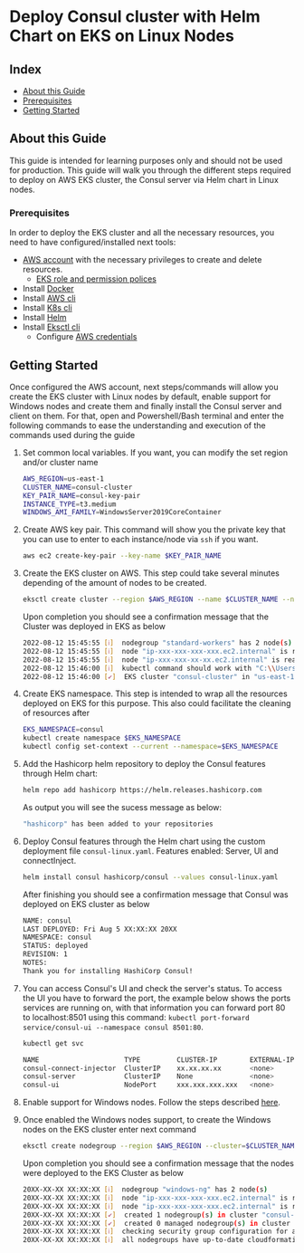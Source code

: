 # Deploy Consul cluster with Helm Chart on EKS on Linux Nodes

## Index

- [About this Guide](#about-this-guide)
- [Prerequisites](#prerequisites)
- [Getting Started](#getting-started)

## About this Guide

This guide is intended for learning purposes only and should not be used for production. This guide will walk you through the different steps required to deploy on AWS EKS cluster, the Consul server via Helm chart in Linux nodes.

### Prerequisites

In order to deploy the EKS cluster and all the necessary resources, you need to have configured/installed next tools:

- [AWS account](https://aws.amazon.com/account/) with the necessary privileges to create and delete resources.
  - [EKS role and permission polices](https://docs.aws.amazon.com/eks/latest/userguide/security-iam.html#security_iam_access-manage)
- Install [Docker](https://docs.docker.com/get-docker/)
- Install [AWS cli](https://docs.aws.amazon.com/cli/latest/userguide/getting-started-install.html)
- Install [K8s cli](https://kubernetes.io/docs/tasks/tools/install-kubectl-windows/)
- Install [Helm](https://helm.sh/docs/intro/install/)
- Install [Eksctl cli](https://docs.aws.amazon.com/eks/latest/userguide/eksctl.html)
  - Configure [AWS credentials](https://docs.aws.amazon.com/cli/latest/userguide/cli-configure-quickstart.html#cli-configure-quickstart-config)

## Getting Started

Once configured the AWS account, next steps/commands will allow you create the EKS cluster with Linux nodes by default, enable support for Windows nodes and create them and finally install the Consul server and client on them. For that, open and Powershell/Bash terminal and enter the following commands to ease the understanding and execution of the commands used during the guide

1. Set common local variables. If you want, you can modify the set region and/or cluster name

   ```bash
   AWS_REGION=us-east-1
   CLUSTER_NAME=consul-cluster
   KEY_PAIR_NAME=consul-key-pair
   INSTANCE_TYPE=t3.medium
   WINDOWS_AMI_FAMILY=WindowsServer2019CoreContainer
   ```

1. Create AWS key pair. This command will show you the private key that you can use to enter to each instance/node via `ssh` if you want.

   ```bash
   aws ec2 create-key-pair --key-name $KEY_PAIR_NAME
   ```

1. Create the EKS cluster on AWS. This step could take several minutes depending of the amount of nodes to be created.

   ```bash
   eksctl create cluster --region $AWS_REGION --name $CLUSTER_NAME --nodegroup-name standard-workers --node-type $INSTANCE_TYPE --nodes=2 --ssh-access --ssh-public-key $KEY_PAIR_NAME
   ```

   Upon completion you should see a confirmation message that the Cluster was deployed in EKS as below

   ```bash
   2022-08-12 15:45:55 [ℹ]  nodegroup "standard-workers" has 2 node(s)
   2022-08-12 15:45:55 [ℹ]  node "ip-xxx-xxx-xxx-xxx.ec2.internal" is ready
   2022-08-12 15:45:55 [ℹ]  node "ip-xxx-xxx-xx-xx.ec2.internal" is ready
   2022-08-12 15:46:00 [ℹ]  kubectl command should work with "C:\\Users\\xxxxxxx\\.kube\\config", try 'kubectl get nodes'
   2022-08-12 15:46:00 [✔]  EKS cluster "consul-cluster" in "us-east-1" region is ready
   ```

1. Create EKS namespace. This step is intended to wrap all the resources deployed on EKS for this purpose. This also could facilitate the cleaning of resources after

   ```bash
   EKS_NAMESPACE=consul
   kubectl create namespace $EKS_NAMESPACE
   kubectl config set-context --current --namespace=$EKS_NAMESPACE
   ```

1. Add the Hashicorp helm repository to deploy the Consul features through Helm chart:

   ```bash
   helm repo add hashicorp https://helm.releases.hashicorp.com
   ```

   As output you will see the sucess message as below:

   ```bash
   "hashicorp" has been added to your repositories
   ```

1. Deploy Consul features through the Helm chart using the custom deployment file `consul-linux.yaml`. Features enabled: Server, UI and connectInject.

   ```bash
   helm install consul hashicorp/consul --values consul-linux.yaml
   ```

   After finishing you should see a confirmation message that Consul was deployed on EKS cluster as below

   ```bash
   NAME: consul
   LAST DEPLOYED: Fri Aug 5 XX:XX:XX 20XX
   NAMESPACE: consul
   STATUS: deployed
   REVISION: 1
   NOTES:
   Thank you for installing HashiCorp Consul!
   ```

1. You can access Consul's UI and check the server's status. To access the UI you have to forward the port, the example below shows the ports services are running on, with that information you can forward port 80 to localhost:8501 using this command: `kubectl port-forward service/consul-ui --namespace consul 8501:80`.  

   ```bash
   kubectl get svc

   NAME                     TYPE         CLUSTER-IP        EXTERNAL-IP   PORT(S)
   consul-connect-injector  ClusterIP    xx.xx.xx.xx       <none>        443/TCP
   consul-server            ClusterIP    None              <none>        8500/TCP,8502/TCP,8301/TCP,8301/UDP,8302/TCP,8302/UDP,8300/TCP,8600/TCP,8600/UDP
   consul-ui                NodePort     xxx.xxx.xxx.xxx   <none>        80:31951/TCP
   ```

1. Enable support for Windows nodes. Follow the steps described [here](https://docs.aws.amazon.com/eks/latest/userguide/windows-support.html).

1. Once enabled the Windows nodes support, to create the Windows nodes on the EKS cluster enter next command

   ```bash
   eksctl create nodegroup --region $AWS_REGION --cluster=$CLUSTER_NAME --managed=false --name windows-ng --node-ami-family=$WINDOWS_AMI_FAMILY --nodes=2 --node-type=$INSTANCE_TYPE --ssh-access --ssh-public-key $KEY_PAIR_NAME
   ```

   Upon completion you should see a confirmation message that the nodes were deployed to the EKS Cluster as below

   ```bash
   20XX-XX-XX XX:XX:XX [ℹ]  nodegroup "windows-ng" has 2 node(s)
   20XX-XX-XX XX:XX:XX [ℹ]  node "ip-xxx-xxx-xxx-xxx.ec2.internal" is ready
   20XX-XX-XX XX:XX:XX [ℹ]  node "ip-xxx-xxx-xxx-xxx.ec2.internal" is ready
   20XX-XX-XX XX:XX:XX [✔]  created 1 nodegroup(s) in cluster "consul-cluster"
   20XX-XX-XX XX:XX:XX [✔]  created 0 managed nodegroup(s) in cluster "consul-cluster"
   20XX-XX-XX XX:XX:XX [ℹ]  checking security group configuration for all nodegroups
   20XX-XX-XX XX:XX:XX [ℹ]  all nodegroups have up-to-date cloudformation templates
   ```
